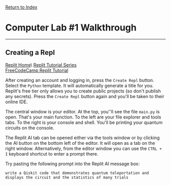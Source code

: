 \
[Return to Index](../Phys31415/)
# Computer Lab #1 Walkthrough
***
## Creating a Repl
[Replit Home](https://replit.com/~)\
[Replit Tutorial Series](https://docs.replit.com/tutorials/overview)\
[FreeCodeCamp Replit Tutorial](https://www.freecodecamp.org/news/how-to-use-replit/)

After creating an account and logging in, press the `Create Repl` button.
Select the `Python` template. It will automatically generate a title for you.
Replit's free tier only allows you to create public projects (so don't publish any secrets).
Press the `Create Repl` button again and you'll be taken to their online IDE.

The central window is your editor. At the top, you''ll see the file `main.py` is open.
That's your main function. To the left are your file explorer and tools tabs.
To the right is your console and shell. You'll be printing your quantum circuits on the console.

The Replit AI tab can be opened either via the tools window or by clicking the AI button on the bottom left of the editor.
It will open as a tab on the right window. Alternatively, from the editor window you can use the `CTRL + I` keyboard shortcut to enter a prompt there.

Try pasting the following prompt into the Replit AI message box:
```
write a Qiskit code that demonstrates quantum teleportation and displays the circuit and the statistics of many trials
```




